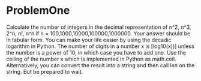 # ProblemOne
Calculate the number of integers in the decimal representation of n^2, n^3, 2^n, n!, n^n if n = 100,1000,10000,100000,1000000. Your answer should be in tabular form. You can make your life easier by using the decadic logarithm in Python. The number of digits in a number x is [log10(x))] unless the number is a power of 10, in which case you have to add one. Use the ceiling of the number x which is implemented in Python as math.ceil. Alternatively, you can convert the result into a string and then call len on the string. But be prepared to wait. 

